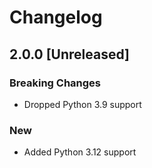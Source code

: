 # Changelog

## 2.0.0 [Unreleased]

### Breaking Changes

- Dropped Python 3.9 support

### New

- Added Python 3.12 support
